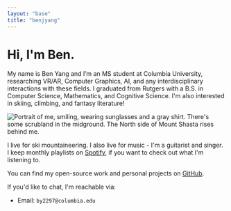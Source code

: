 ```yaml
---
layout: "base"
title: "benjyang"
---
```


# Hi, I'm Ben.

My name is Ben Yang and I’m an MS student at Columbia University, researching VR/AR, Computer Graphics, AI, and any interdisciplinary interactions with these fields. I graduated from Rutgers with a B.S. in Computer Science, Mathematics, and Cognitive Science. I'm also interested in skiing, climbing, and fantasy literature!

![Portrait of me, smiling, wearing sunglasses and a gray shirt. There's some scrubland in the midground. The North side of Mount Shasta rises behind me.](/img/profpic-small.jpg)

I live for ski mountaineering. I also live for music - I'm a guitarist and singer. I keep monthly
playlists on
[Spotify](https://open.spotify.com/user/e8yylicycxba6487r7jbyotbo?si=wEo1wvS1SsaObFezR8DwJA), if you
want to check out what I'm listening to.

You can find my open-source work and personal projects on [GitHub](https://github.com/benplus1).

If you'd like to chat, I'm reachable via:

- Email: `by2297@columbia.edu`
